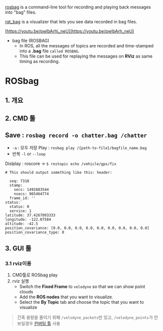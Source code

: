 [rosbag](http://wiki.ros.org/rosbag) is a command-line tool for recording and playing back messages into "bag" files.

[rqt\_bag](http://wiki.ros.org/rqt_bag) is a visualizer that lets you see data recorded in bag files.

[https://youtu.be/pwlbArh\_neU](https://youtu.be/pwlbArh_neU)

* bag file \(ROSBAG\)
  * In ROS, all the messages of topics are recorded and time-stamped into a **.bag** file `called ROSBAG`. 
  * This file can be used for replaying the messages on **RViz** as same timing as recording. 

# ROSbag

## 1. 개요

## 2. CMD 툴


Save : `rosbag record -o chatter.bag /chatter`
- 
- `-a` : 모두 저장
Play : `rosbag play /{path-to-file}/bagfile_name.bag`
- 반복 `-l` or `--loop`

Dislplay : roscore -> `$ rostopic echo /vehicle/gps/fix`



```
# This should output something like this: header:

  seq: 7318
  stamp:
    secs: 1492883544
    nsecs: 965464774
  frame_id: ''
status:
  status: 0
  service: 1
latitude: 37.4267093333
longitude: -122.07584
altitude: -42.5
position_covariance: [0.0, 0.0, 0.0, 0.0, 0.0, 0.0, 0.0, 0.0, 0.0]
position_covariance_type: 0
```

## 3. GUI 툴

### 3.1 rviz이용

1. CMD툴로 ROSbag play 
2. rviz 실행 
   * Switch the **Fixed Frame** to `velodyne` so that we can show point clouds
   * Add the **ROS nodes** that you want to visualize.
   * Select the **By Topic** tab and choose the topic that you want to visualize

> 간혹 용량을 줄이기 위해 `/velodyne_packets`만 있고, `/velodyne_points`가 안 보일경우 [컨버팅 툴](https://github.com/adioshun/Didi_challenge/wiki/Getting-Started#tip-convert-velodyne_packets-to-velodyne_points-출처) 사용



